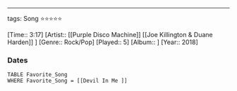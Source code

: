 ---
tags: Song ⭐⭐⭐⭐⭐ 

[Time:: 3:17]
[Artist:: [[Purple Disco Machine]] [[Joe Killington & Duane Harden]] ]
[Genre:: Rock/Pop]
[Played:: 5]
[Album:: ]
[Year:: 2018]
### Dates
````dataview
TABLE Favorite_Song
WHERE Favorite_Song = [[Devil In Me ]]
````